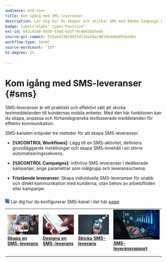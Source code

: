 ```yaml
---
audience: end-user
title: Kom igång med SMS-leveranser
description: Lär dig hur du skapar och skickar SMS med Adobe Campaign Web
badge: label="Alpha" type="Positive"
exl-id: 642c4180-0439-43dd-ba3f-0c4843bbfe84
source-git-commit: 535ab4238c9937d716a20ac8019b44da091bdd6c
workflow-type: tm+mt
source-wordcount: '157'
ht-degree: 2%

---
```


# Kom igång med SMS-leveranser {#sms}

SMS-leveranser är ett praktiskt och effektivt sätt att skicka textmeddelanden till kundernas mobila enheter. Med den här funktionen kan du skapa, anpassa och förhandsgranska textbaserade meddelanden för effektiv kommunikation.

SMS-kanalen erbjuder tre metoder för att skapa SMS-leveranser:

* **[!UICONTROL Workflows]**: Lägg till en SMS-aktivitet, definiera grundläggande inställningar och skapa SMS-innehåll i en större automatiseringssekvens.

* **[!UICONTROL Campaigns]**: Införliva SMS-leveranser i dedikerade kampanjer, ange parametrar som målgrupp och leveransschema.

* **Fristående leveranser**: Skapa individuella SMS-leveranser för snabb och direkt kommunikation med kunderna, utan behov av arbetsflöden eller kampanjer.

![](../assets/do-not-localize/book.png) Lär dig hur du konfigurerar SMS-kanal i det här [page](https://experienceleague.adobe.com/docs/campaign/campaign-v8/campaigns/send/sms.html?lang=en).

<table style="table-layout:fixed"><tr style="border: 0;">
<td>
<a href="create-sms.md">
<img alt="Lead" src="assets/do-not-localize/create_sms.png">
</a>
<div><a href="create-sms.md"><strong>Skapa en SMS-leverans</strong>
</div>
<p>
</td>
<td>
<a href="content-sms.md">
<img alt="Sällan" src="assets/do-not-localize/design_sms.png">
</a>
<div>
<a href="content-sms.md"><strong>Designa en SMS-leverans<strong></strong></a>
</div>
<p></td>
<td>
<a href="send-sms.md">
<img alt="Validering" src="assets/do-not-localize/send_sms.png">
</a>
<div>
<a href="send-sms.md"><strong>Skicka SMS-leverans</strong></a>
</div>
<p>
</td>
<td>
<a href="send-sms.md">
<img alt="Validering" src="assets/do-not-localize/report_sms.jpeg">
</a>
<div>
<a href="send-sms.md"><strong>SMS-leveransrapport</strong></a>
</div>
<p>
</td>
</tr></table>
